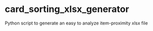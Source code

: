 # card_sorting_xlsx_generator
Python script to generate an easy to analyze item-proximity xlsx file
